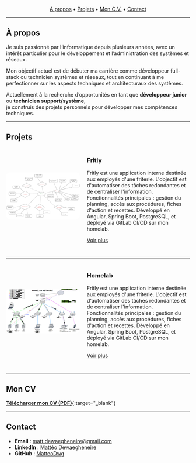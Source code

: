 <!-- Navbar -->
<p align="center">
  <a href="#a-propos">À propos</a> •
  <a href="#projets">Projets</a> •
  <a href="#mon-cv">Mon C.V.</a> •
  <a href="#contact">Contact</a>
</p>

---

## À propos
Je suis passionné par l’informatique depuis plusieurs années, avec un intérêt particulier pour le développement et l’administration des systèmes et réseaux.

Mon objectif actuel est de débuter ma carrière comme développeur full-stack ou technicien systèmes et réseaux, tout en continuant à me perfectionner sur les aspects techniques et architecturaux des systèmes.

Actuellement à la recherche d’opportunités en tant que **développeur junior** ou **technicien support/système**,  
je construis des projets personnels pour développer mes compétences techniques.

---

## Projets

<div style="display: flex; align-items: center; margin-bottom: 40px;">
  <img src="images/fritly_functionnalities.png" alt="Fritly" style="width: 40%; border-radius: 10px; margin-right: 20px;">
  <div style="flex: 1;">
    <h3>Fritly</h3>
    <p>Fritly est une application interne destinée aux employés d'une friterie. 
    L'objectif est d'automatiser des tâches redondantes et de centraliser l'information. 
    Fonctionnalités principales : gestion du planning, accès aux procédures, fiches d'action et recettes. 
    Développé en Angular, Spring Boot, PostgreSQL, et déployé via GitLab CI/CD sur mon homelab.</p>
    <a href="/fritly">Voir plus</a>
  </div>
</div>

---

<div style="display: flex; align-items: center; margin-bottom: 40px;">
  <img src="images/homelab_schema.png" alt="Homelab" style="width: 40%; border-radius: 10px; margin-right: 20px;">
  <div style="flex: 1;">
    <h3>Homelab</h3>
    <p>Fritly est une application interne destinée aux employés d'une friterie. 
    L'objectif est d'automatiser des tâches redondantes et de centraliser l'information. 
    Fonctionnalités principales : gestion du planning, accès aux procédures, fiches d'action et recettes. 
    Développé en Angular, Spring Boot, PostgreSQL, et déployé via GitLab CI/CD sur mon homelab.</p>
    <a href="/homelab">Voir plus</a>
  </div>
</div>

---

## Mon CV
[**Télécharger mon CV (PDF)**](assets/Curriculum_Mattéo_2025_job_developpeur_fullstack.pdf){:target="_blank"}

---

## Contact
- **Email** : matt.dewaegheneire@gmail.com
- **LinkedIn** : [Mattéo Dewaegheneire](https://www.linkedin.com/in/matt%C3%A9o-dewaegheneire-9a541629a/)  
- **GitHub** : [MatteoDwg](https://github.com/MatteoDwg)
